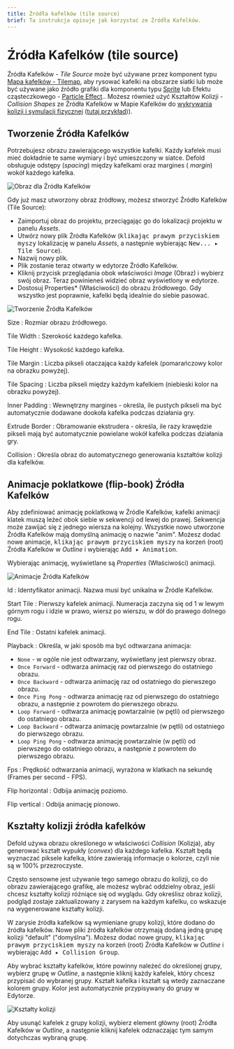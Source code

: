```yaml
---
title: Źródła kafelków (tile source)
brief: Ta instrukcja opisuje jak korzystać ze Źródła Kafelków.
---
```


# Źródła Kafelków (tile source)

Źródła Kafelków - *Tile Source* może być używane przez komponent typu [Mapa kafelków - Tilemap](/manuals/tilemap), aby rysować kafelki na obszarze siatki lub może być używane jako źródło grafiki dla komponentu typu [Sprite](/manuals/sprite) lub Efektu cząsteczkowego - [Particle Effect](/manuals/particlefx).. Możesz również użyć Kształtów Kolizji - *Collision Shapes* ze Źródła Kafelków w Mapie Kafelków do [wykrywania kolizji i symulacji fizycznej](/manuals/physics) ([tutaj przykład](/examples/tilemap/collisions/))).

## Tworzenie Źródła Kafelków

Potrzebujesz obrazu zawierającego wszystkie kafelki. Każdy kafelek musi mieć dokładnie te same wymiary i być umieszczony w siatce. Defold obsługuje odstępy (_spacing_) między kafelkami oraz margines ( _margin_) wokół każdego kafelka.

![Obraz dla Źródła Kafelków](images/tilemap/small_map.png)

Gdy już masz utworzony obraz źródłowy, możesz stworzyć Źródło Kafelków (Tile Source):

- Zaimportuj obraz do projektu, przeciągając go do lokalizacji projektu w panelu *Assets*.
- Utwórz nowy plik Źródła Kafelków (<kbd>klikając prawym przyciskiem myszy</kbd> lokalizację w panelu *Assets*, a następnie wybierając <kbd>New... ▸ Tile Source</kbd>).
- Nazwij nowy plik.
- Plik zostanie teraz otwarty w edytorze Źródło Kafelków.
- Kliknij przycisk przeglądania obok właściwości *Image* (Obraz) i wybierz swój obraz. Teraz powinieneś widzieć obraz wyświetlony w edytorze.
- Dostosuj Properties* (Właściwości) do obrazu źródłowego. Gdy wszystko jest poprawnie, kafelki będą idealnie do siebie pasować.

![Tworzenie Źródła Kafelków](images/tilemap/tilesource.png)

Size
: Rozmiar obrazu źródłowego.

Tile Width
: Szerokość każdego kafelka.

Tile Height
: Wysokość każdego kafelka.

Tile Margin
: Liczba pikseli otaczająca każdy kafelek (pomarańczowy kolor na obrazku powyżej).

Tile Spacing
: Liczba pikseli między każdym kafelkiem (niebieski kolor na obrazku powyżej).

Inner Padding
: Wewnętrzny margines - określa, ile pustych pikseli ma być automatycznie dodawane dookoła kafelka podczas działania gry.

Extrude Border
: Obramowanie ekstrudera - określa, ile razy krawędzie pikseli mają być automatycznie powielane wokół kafelka podczas działania gry.

Collision
: Określa obraz do automatycznego generowania kształtów kolizji dla kafelków.

## Animacje poklatkowe (flip-book) Źródła Kafelków

Aby zdefiniować animację poklatkową w Źródle Kafelków, kafelki animacji klatek muszą leżeć obok siebie w sekwencji od lewej do prawej. Sekwencja może zawijać się z jednego wiersza na kolejny. Wszystkie nowo utworzone Źródła Kafelków mają domyślną animację o nazwie "anim". Możesz dodać nowe animacje, <kbd>klikając prawym przyciskiem myszy</kbd> na korzeń (root) Źródła Kafelków w *Outline* i wybierając <kbd>Add ▸ Animation</kbd>.

Wybierając animację, wyświetlane są *Properties* (Właściwości) animacji.

![Animacje Źródła Kafelków](images/tilemap/animation.png)

Id
: Identyfikator animacji. Nazwa musi być unikalna w Źródle Kafelków.

Start Tile
: Pierwszy kafelek animacji. Numeracja zaczyna się od 1 w lewym górnym rogu i idzie w prawo, wiersz po wierszu, w dół do prawego dolnego rogu.

End Tile
: Ostatni kafelek animacji.

Playback
: Określa, w jaki sposób ma być odtwarzana animacja:

  - `None` - w ogóle nie jest odtwarzany, wyświetlany jest pierwszy obraz.
  - `Once Forward` - odtwarza animację raz od pierwszego do ostatniego obrazu.
  - `Once Backward` - odtwarza animację raz od ostatniego do pierwszego obrazu.
  - `Once Ping Pong` - odtwarza animację raz od pierwszego do ostatniego obrazu, a następnie z powrotem do pierwszego obrazu.
  - `Loop Forward` - odtwarza animację powtarzalnie (w pętli) od pierwszego do ostatniego obrazu.
  - `Loop Backward` - odtwarza animację powtarzalnie (w pętli) od ostatniego do pierwszego obrazu.
  - `Loop Ping Pong` - odtwarza animację powtarzalnie (w pętli) od pierwszego do ostatniego obrazu, a następnie z powrotem do pierwszego obrazu.

Fps
: Prędkość odtwarzania animacji, wyrażona w klatkach na sekundę (Frames per second - FPS).

Flip horizontal
: Odbija animację poziomo.

Flip vertical
: Odbija animację pionowo.

## Kształty kolizji źródła kafelków

Defold używa obrazu określonego w właściwości *Collision* (Kolizja), aby generować kształt wypukły (_convex_) dla każdego kafelka. Kształt będą wyznaczać piksele kafelka, które zawierają informacje o kolorze, czyli nie są w 100% przezroczyste.

Często sensowne jest używanie tego samego obrazu do kolizji, co do obrazu zawierającego grafikę, ale możesz wybrać oddzielny obraz, jeśli chcesz kształty kolizji różniące się od wyglądu. Gdy określisz obraz kolizji, podgląd zostaje zaktualizowany z zarysem na każdym kafelku, co wskazuje na wygenerowane kształty kolizji.

W zarysie źródła kafelków są wymieniane grupy kolizji, które dodano do źródła kafelków. Nowe pliki źródła kafelków otrzymają dodaną jedną grupę kolizji "default" ("domyślna"). Możesz dodać nowe grupy, <kbd>klikając prawym przyciskiem myszy</kbd> na korzeń (root) Źródła Kafelków w *Outline* i wybierając <kbd>Add ▸ Collision Group</kbd>.

Aby wybrać kształty kafelków, które powinny należeć do określonej grupy, wybierz grupę w *Outline*, a następnie kliknij każdy kafelek, który chcesz przypisać do wybranej grupy. Kształt kafelka i kształt są wtedy zaznaczane kolorem grupy. Kolor jest automatycznie przypisywany do grupy w Edytorze.

![Kształty kolizji](images/tilemap/collision.png)

Aby usunąć kafelek z grupy kolizji, wybierz element główny (root) Źródła Kafelków w *Outline*, a następnie kliknij kafelek odznaczając tym samym dotychczas wybraną grupę.
